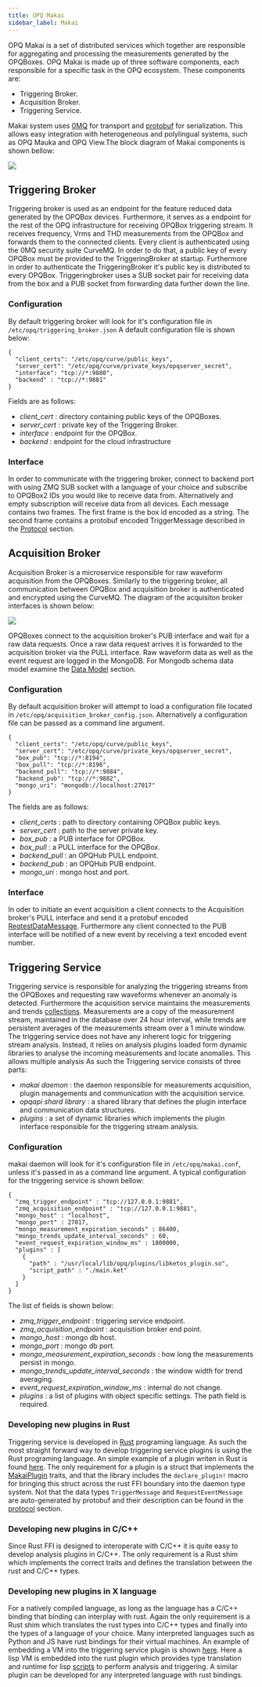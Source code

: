 ```yaml
---
title: OPQ Makai
sidebar_label: Makai
---
```


OPQ Makai is a set of distributed services which together are responsible for aggregating and processing the measurements generated by the OPQBoxes. OPQ Makai is made up of three software components, each responsible for a specific task in the OPQ ecosystem. These components are:

* Triggering Broker.
* Acquisition Broker.
* Triggering Service.

Makai system uses [0MQ](http://zeromq.org/) for transport and [protobuf](https://developers.google.com/protocol-buffers/) for serialization. This allows easy integration with heterogeneous and polylingual systems, such as OPQ Mauka and OPQ View.The block diagram of Makai components is shown bellow:

<img src="/docs/assets/makai/makai_main.svg">

## Triggering Broker

Triggering broker is used as an endpoint for the feature reduced data generated by the OPQBox devices. Furthermore, it serves as a endpoint for the rest of the OPQ infrastructure for receiving OPQBox triggering stream. It receives frequency, Vrms and THD measurements from the OPQBox and forwards them to the connected clients. Every client is authenticated using the 0MQ security suite CurveMQ. In order to do that, a public key of every OPQBox must be provided to the TriggeringBroker at startup. Furthermore in order to authenticate the TriggeringBroker it's public key is distributed to every OPQBox. Triggeringbroker uses a SUB socket pair for receiving data from the box and a PUB socket from forwarding data further down the line. 

### Configuration
By default triggering broker will look for it's configuration file in `/etc/opq/triggering_broker.json` A default configuration file is shown below:

```
{
  "client_certs": "/etc/opq/curve/public_keys",
  "server_cert": "/etc/opq/curve/private_keys/opqserver_secret",
  "interface": "tcp://*:9880",
  "backend" : "tcp://*:9881"
}
```

Fields are as follows:
* *client_cert* : directory containing public keys of the OPQBoxes.
* *server_cert* : private key of the Triggering Broker.
* *interface* : endpoint for the OPQBox.
* *backend* : endpoint for the cloud infrastructure

### Interface

In order to communicate with the triggering broker, connect to backend port with using ZMQ SUB socket with a language of your choice and subscribe to OPQBox2 IDs you would like to receive data from. Alternatively and empty subscription will receive data from all devices. Each message contains two frames. The first frame is the box id encoded as a string. The second frame contains a protobuf encoded TriggerMessage described in the [Protocol](/docs/protocol.html) section.

## Acquisition Broker

Acquisition Broker is a microservice responsible for raw waveform acquisition from the OPQBoxes. Similarly to the triggering broker, all communication between OPQBox and acquisition broker is authenticated and encrypted using the CurveMQ. The diagram of the acquisiton broker interfaces is shown below:

<img src="/docs/assets/makai/acq_brk.png">

OPQBoxes connect to the acquisition broker's PUB interface and wait for a raw data requests. Once a raw data request arrives it is forwarded to the acquisition broker via the PULL interface. Raw waveform data as well as the event request are logged in the MongoDB. For Mongodb schema data model examine the [Data Model](/docs/datamodel.html) section.

### Configuration
By default acquisition broker will attempt to load a configuration file located in `/etc/opq/acquisition_broker_config.json`. Alternatively a configuration file can be passed as a command line argument.

```
{
  "client_certs": "/etc/opq/curve/public_keys",
  "server_cert": "/etc/opq/curve/private_keys/opqserver_secret",
  "box_pub": "tcp://*:8194",
  "box_pull": "tcp://*:8196",
  "backend_pull": "tcp://*:9884",
  "backend_pub": "tcp://*:9882",
  "mongo_uri": "mongodb://localhost:27017"
}
```

The fields are as follows:
* *client_certs* : path to directory containing OPQBox public keys.
* *server_cert* : path to the server private key.
* *box_pub* : a PUB interface for OPQBox.
* *box_pull* : a PULL interface for the OPQBox.
* *backend_pull* : an OPQHub PULL endpoint.
* *backend_pub* : an OPQHub PUB endpoint.
* *mongo_uri* : mongo host and port.

### Interface

In oder to initiate an event acquisition a client connects to the Acquisition broker's PULL interface and send it a protobuf encoded [ReqtestDataMessage](/docs/protocol.html). Furthermore any client connected to the PUB interface will be notified of a new event by receiving a text encoded event number.

## Triggering Service

Triggering service is responsible for analyzing the triggering streams from the OPQBoxes and requesting raw waveforms whenever an anomaly is detected. Furthermore the acquisition service maintains the measurements and trends [collections](/docs/datamodel.html). Measurements are a copy of the measurement stream, maintained in the database over 24 hour interval, while trends are persistent averages of the measurements stream over a 1 minute window. The triggering service does not have any inherent logic for triggering stream analysis. Instead, it relies on analysis plugins loaded form dynamic libraries to analyse the incoming measurements and locate anomalies. This allows multiple analysis As such the Triggering service consists of three parts:
* *makai daemon* : the daemon responsible for measurements acquisition, plugin managements and communication with the acquisition service.
* *opqapi shard library* : a shared library that defines the plugin interface and communication data structures.
* *plugins* : a set of dynamic libraries which implements the plugin interface responsible for the triggering stream analysis.

### Configuration
makai daemon will look for it's configuration file in `/etc/opq/makai.conf`, unless it's passed in as a command line argument. A typical configuration for the triggering service is shown bellow:

```
{
  "zmq_trigger_endpoint" : "tcp://127.0.0.1:9881",
  "zmq_acquisition_endpoint" : "tcp://127.0.0.1:9881",
  "mongo_host" : "localhost",
  "mongo_port" : 27017,
  "mongo_measurement_expiration_seconds" : 86400,
  "mongo_trends_update_interval_seconds" : 60,
  "event_request_expiration_window_ms" : 1800000,
  "plugins" : [
    {
      "path" : "/usr/local/lib/opq/plugins/libketos_plugin.so",
      "script_path" : "./main.ket"
    }
  ]
}
```
The list of fields is shown below:

* *zmq_trigger_endpoint* : triggering service endpoint.
* *zmq_acquisition_endpoint* : acquisition broker end point.
* *mongo_host* : mongo db host.
* *mongo_port* : mongo db port.
* *mongo_measurement_expiration_seconds*  : how long the measurements persist in mongo.
* *mongo_trends_update_interval_seconds* : the window width for trend averaging.
* *event_request_expiration_window_ms*	:	internal do not change.
* *plugins* : a list of plugins with object specific settings. The path field is required.

### Developing new plugins in Rust

Triggering service is developed in [Rust](www.rust-lang.org) programing language. As such the most straight forward way to develop triggering service plugins is using the Rust programing language. An simple example of a plugin writen in Rust is found [here](https://github.com/openpowerquality/opq/blob/master/makai/TriggeringService/plugins/print/src/lib.rs). The only requirement for a plugin is a struct that implements the [MakaiPlugin](https://github.com/openpowerquality/opq/blob/master/makai/TriggeringService/opqapi/src/makaiplugin/mod.rs) traits, and that the library includes the `declare_plugin!` macro for bringing this struct across the rust FFI boundary into the daemon type system. Not that the data types `TriggerMessage` and `RequestEventMessage` are auto-generated by protobuf and their description can be found in the [protocol](/docs/protocol.html) section. 

### Developing new plugins in C/C++

Since Rust FFI is designed to interoperate with C/C++ it is quite easy to develop analysis plugins in C/C++. The only requirement is a Rust shim which implements the correct traits and defines the translation between the rust and C/C++ types.

### Developing new plugins in X language

For a natively compiled language, as long as the language has a C/C++ binding that binding can interplay with rust. Again the only requirement is a Rust shim which translates the rust types into C/C++ types and finally into the types of a language of your choice. Many interpreted languages such as Python and JS have rust bindings for their virtual machines. An example of embedding a VM into the triggering service plugin is shown [here](https://github.com/openpowerquality/opq/blob/master/makai/TriggeringService/plugins/ketos/). Here a lisp VM is embedded into the rust plugin which provides type translation and runtime for lisp [scripts](https://github.com/openpowerquality/opq/blob/master/makai/TriggeringService/plugins/ketos/main.ket) to perform analysis and triggering. A similar plugin can be developed for any interpreted language with rust bindings.
